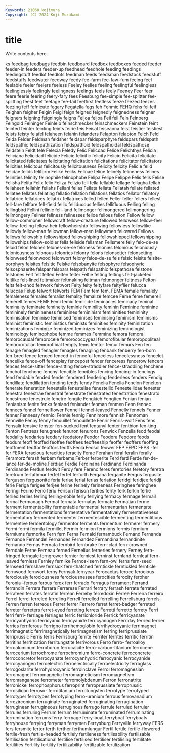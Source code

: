 ```yaml
---
Keywords: 21060 kojimura
Copyright: (C) 2024 Koji Murakami
---
```


# title

Write contents here.



ks feedbag feedbags feedbin feedboard feedbox feedboxes feeded feeder feeder-in
feeders feeder-up feedhead feedhole feeding feedings feedingstuff feedlot feedlots feedman
feeds feedsman feedstock feedstuff feedstuffs feedwater feedway feedy fee-farm fee-faw-fum
feeing feel feelable feeler feelers feeless Feeley feelies feeling feelingful
feelingless feelinglessly feelingly feelingness feelings feels feely Feeney Feer feer
feere feerie feering feery-fary fees Feesburg fee-simple fee-splitter fee-splitting feest
feet feetage fee-tail feetfirst feetless feeze feezed feezes feezing feff
fefnicute fegary Fegatella fegs feh Fehmic FEHQ fehs fei feif
Feighan feigher Feigin Feigl feign feigned feignedly feignedness feigner feigners
feigning feigningly feigns Feijoa feijoa Feil feil Fein Feinberg Feingold
Feininger Feinleib feinschmecker feinschmeckers Feinstein feint feinted feinter feinting feints
feirie feis Feisal feiseanna feist feistier feistiest feists feisty felafel
felaheen felahin felanders Felapton felapton Felch Feld Felda Felder Feldman
feldsher feldspar feldsparphyre feldspars feldspath feldspathic feldspathization feldspathoid feldspathoidal feldspathose
Feldstein Feldt fele Felecia Feledy Felic Felicdad Felice Felichthys Felicia
Feliciana Felicidad felicide Felicie felicific felicify Felicio Felicita felicitate felicitated
felicitates felicitating felicitation felicitations felicitator felicitators felicities felicitous felicitously felicitousness
Felicity felicity Felicle felid Felidae felids feliform Felike Feliks Felinae
feline felinely felineness felines felinities felinity felinophile felinophobe Felipa Felipe
Felippe Felis felis Felise Felisha Felita Felix felix Feliza Felizio
fell fella fellable fellage fellagha fellah fellaheen fellahin fellahs Fellani
fellas Fellata fellata Fellatah fellate fellated fellatee fellates fellating fellatio
fellation fellations fellatios fellator fellatory fellatrice fellatrices fellatrix fellatrixes felled
fellen Feller feller fellers fellest fell-fare fellfare fell-field fellic felliducous
fellies fellifluous Felling felling fellingbird Fellini fellinic fell-land fellmonger fellmongered
fellmongering fellmongery Fellner fellness fellnesses felloe felloes fellon Fellow fellow
fellow-commoner fellowcraft fellow-creature fellowed fellowess fellow-feel fellow-feeling fellow-heir fellowheirship fellowing
fellowless fellowlike fellowly fellow-man fellowman fellow-men fellowmen fellowred Fellows fellows
fellowship fellowshiped fellowshiping fellowshipped fellowshipping fellowships fellow-soldier fells fellside fellsman
Fellsmere felly felo-de-se feloid felon felones felones-de-se feloness felonies felonious
feloniously feloniousness felonous felonries felonry felons felonsetter felonsetting felonweed felonwood
felonwort felony felos-de-se fels felsic felsite felsite-porphyry felsites felsitic Felske
felsobanyite felsophyre felsophyric felsosphaerite felspar felspars felspath felspathic felspathose felstone
felstones Felt felt felted Felten felter Feltie felting feltings felt-jacketed
feltlike felt-lined feltmaker feltmaking feltman feltmonger feltness Felton felts felt-shod
feltwork feltwort Felty felty feltyfare feltyflier felucca feluccas Felup felwort
felworts FEM Fem fem fem. FEMA female femalely femaleness females
femalist femality femalize femcee Feme feme femereil femerell femes FEMF
Femi femic femicide feminacies feminacy feminal feminality feminate femineity feminie
feminility feminin Feminine feminine femininely feminineness feminines femininism femininities femininity
feminisation feminise feminised feminises feminising feminism feminisms feminist feministic feministics
feminists feminities feminity feminization feminizations feminize feminized feminizes feminizing feminologist
feminology feminophobe femme femmes Femmine femora femoral femorocaudal femorocele femorococcygeal
femorofibular femoropopliteal femororotulian femorotibial fempty fems femto- femur femurs Fen
fen fenagle fenagled fenagler fenagles fenagling fenbank fenberry fen-born fen-bred
fence fenced fenced-in fenceful fenceless fencelessness fencelet fencelike fence-off fenceplay
fencepost fencer fenceress fencerow fencers fences fence-sitter fence-sitting fence-straddler fence-straddling
fenchene fenchol fenchone fenchyl fencible fencibles fencing fencing-in fencings fend
fendable fended fender fendered fendering fenderless fenders Fendig fendillate fendillation
fending fends fendy Fenelia Fenella Fenelon Fenelton fenerate feneration fenestella
fenestellae fenestellid Fenestellidae fenester fenestra fenestrae fenestral fenestrate fenestrated fenestration
fenestrato fenestrone fenestrule fenetre fengite Fengkieh Fengtien Fenian fenian Fenianism
fenite fenks fenland fenlander fenman fenmen Fenn fennec fennecs fennel
fennelflower Fennell fennel-leaved Fennelly fennels Fenner fenner Fennessy fennici Fennie
fennig Fennimore fennish Fennoman Fennville Fenny fenny fenouillet fenouillette Fenrir
Fenris-wolf Fens fens Fensalir fensive fenster fen-sucked fent fentanyl fenter
fenthion fen-ting Fenton Fentress fenugreek fenuron fenurons Fenwick Fenzelia feod
feodal feodality feodaries feodary feodatory Feodor Feodora Feodore feods feodum
feoff feoffed feoffee feoffees feoffeeship feoffer feoffers feoffing feoffment feoffor
feoffors feoffs Feola Feosol feower FEP FEPC FEPS -fer fer
FERA feracious feracities feracity Ferae Ferahan feral feralin ferally Feramorz
ferash ferbam ferbams Ferber ferberite Ferd ferd Ferde fer-de-lance fer-de-moline
Ferdiad Ferdie Ferdinana Ferdinand Ferdinanda Ferdinande Ferdus ferdwit Ferdy fere
Ferenc feres feretories feretory feretra feretrum ferfathmur ferfel ferfet ferforth
Fergana ferganite Fergus fergusite Ferguson fergusonite feria feriae ferial ferias
feriation feridgi feridjee feridji ferie Feriga ferigee ferijee ferine ferinely
ferineness Feringhee feringhee Feringi Ferino Ferio ferio Ferison ferison ferities
ferity ferk ferkin ferlie ferlied ferlies ferling ferling-noble ferly ferlying
fermacy fermage fermail fermal Fermanagh Fermat fermata fermatas fermate Fermatian
ferme ferment fermentability fermentable fermental fermentarian fermentate fermentation fermentations fermentative
fermentatively fermentativeness fermentatory fermented fermenter fermentescible fermenting fermentitious fermentive fermentology
fermentor ferments fermentum fermerer fermery Fermi fermi fermila fermillet Fermin
fermion fermions fermis fermium fermiums fermorite Fern fern Ferna Fernald
fernambuck Fernand Fernanda Fernande Fernandel Fernandes Fernandez Fernandina fernandinite Fernando
Fernas Fernata fernbird fernbrake fern-clad fern-crowned Ferndale Ferne Ferneau ferned
Fernelius ferneries fernery Ferney fern-fringed ferngale ferngrower fernier ferniest ferninst
fernland fernleaf fern-leaved fernless Fernley fernlike Fernos-Isern fern-owl ferns fern-seed
fernseed fernshaw fernsick fern-thatched ferntickle ferntickled fernticle Fernwood fernwort ferny
Fernyak fernyear Ferocactus feroce ferocious ferociously ferociousness ferociousnesses ferocities ferocity
feroher Feronia -ferous ferous ferox ferr ferrado Ferragus ferrament Ferrand
ferrandin Ferrara ferrara Ferrarese Ferrari ferrary ferrash ferrate ferrated ferrateen
ferrates ferratin ferrean Ferreby ferredoxin Ferree Ferreira ferreiro Ferrel ferrel
ferreled ferreling Ferrell ferrelled ferrelling Ferrellsburg ferrels Ferren ferren ferreous
Ferrer ferrer Ferrero ferret ferret-badger ferreted ferreter ferreters ferret-eyed ferreting
ferrets Ferretti ferretto ferrety Ferri ferri ferri- ferriage ferriages ferric
ferrichloride Ferrick ferricyanate ferricyanhydric ferricyanic ferricyanide ferricyanogen Ferriday ferried ferrier
ferries ferriferous Ferrigno ferrihemoglobin ferrihydrocyanic ferrimagnet ferrimagnetic ferrimagnetically ferrimagnetism ferring
ferriprussiate ferriprussic Ferris ferris Ferrisburg ferrite Ferriter ferrites ferritic ferritin
ferritins ferritization ferritungstite ferrivorous Ferro ferro- ferroalloy ferroaluminum ferroboron ferrocalcite
ferro-carbon-titanium ferrocene ferrocerium ferrochrome ferrochromium ferro-concrete ferroconcrete ferroconcretor ferrocyanate ferrocyanhydric
ferrocyanic ferrocyanide ferrocyanogen ferroelectric ferroelectrically ferroelectricity ferroglass ferrogoslarite ferrohydrocyanic ferroinclave
Ferrol ferromagnesian ferromagnet ferromagnetic ferromagneticism ferromagnetism ferromanganese ferrometer ferromolybdenum Ferron
ferronatrite ferronickel ferrophosphorus ferroprint ferroprussiate ferroprussic ferrosilicon ferroso- ferrotitanium ferrotungsten
ferrotype ferrotyped ferrotyper ferrotypes ferrotyping ferro-uranium ferrous ferrovanadium ferrozirconium ferruginate
ferruginated ferruginating ferrugination ferruginean ferrugineous ferruginous ferrugo ferrule ferruled ferruler
ferrules ferruling Ferrum ferrum ferruminate ferruminated ferruminating ferrumination ferrums ferry
ferryage ferry-boat ferryboat ferryboats ferryhouse ferrying ferryman ferrymen Ferrysburg Ferryville
ferryway FERS fers fersmite ferter ferth ferther ferthumlungur Fertil fertile
fertile-flowered fertile-fresh fertile-headed fertilely fertileness fertilisability fertilisable fertilisation fertilisational fertilise
fertilised fertiliser fertilising fertilitate fertilities Fertility fertility fertilizability fertilizable fertilization
